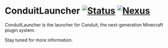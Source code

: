 # ConduitLauncher [![Status](https://github.com/ConduitMC/ConduitLauncher/workflows/Gradle%20CI/badge.svg)](https://github.com/ConduitMC/ConduitLauncher/actions) [![Nexus](https://img.shields.io/static/v1?label=Nexus&message=Repository&color=bright-green?style=flat)](https://repo.conduit.systems/)

ConduitLauncher is the launcher for Conduit, the next-generation Minecraft plugin system.

Stay tuned for more information.
